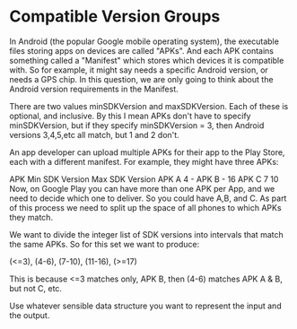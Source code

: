 # Compatible Version Groups

In Android (the popular Google mobile operating system), the executable files storing apps on devices are called "APKs".
And each APK contains something called a "Manifest" which stores which devices it is compatible with.
So for example, it might say needs a specific Android version, or needs a GPS chip. In this question, we are only going to think about the Android version requirements in the Manifest.

There are two values minSDKVersion and maxSDKVersion. Each of these is optional, and inclusive.
By this I mean APKs don't have to specify minSDKVersion, but if they specify minSDKVersion = 3, then Android versions 3,4,5,etc all match, but 1 and 2 don't.

An app developer can upload multiple APKs for their app to the Play Store, each with a different manifest. For example, they might have three APKs:

APK	Min SDK Version	Max SDK Version
APK A	4	-
APK B	-	16
APK C	7	10
Now, on Google Play you can have more than one APK per App, and we need to decide which one to deliver.
So you could have A,B, and C. As part of this process we need to split up the space of all phones to which APKs they match.

We want to divide the integer list of SDK versions into intervals that match the same APKs. So for this set we want to produce:

(<=3), (4-6), (7-10), (11-16), (>=17)

This is because <=3 matches only, APK B, then (4-6) matches APK A & B, but not C, etc.

Use whatever sensible data structure you want to represent the input and the output.

